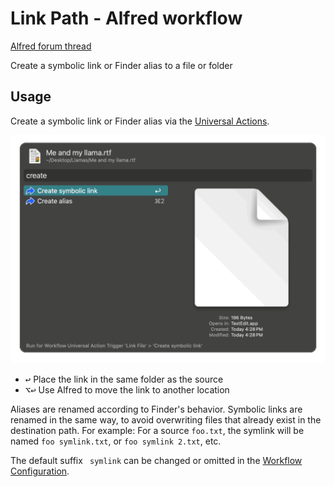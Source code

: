 # Link Path - Alfred workflow

[Alfred forum thread](https://www.alfredforum.com/topic/23192-link-path-make-a-finder-alias-or-symbolic-link/)

Create a symbolic link or Finder alias to a file or folder

## Usage

Create a symbolic link or Finder alias via the [Universal Actions](https://www.alfredapp.com/help/features/universal-actions/).

![screenshot of Link Path universal actions](src/screenshots/universal-action.png)

- <kbd>↩︎</kbd> Place the link in the same folder as the source
- <kbd>⌥</kbd><kbd>↩︎</kbd> Use Alfred to move the link to another location

Aliases are renamed according to Finder's behavior. Symbolic links are renamed in the same way, to avoid overwriting files that already exist in the destination path. For example: For a source `foo.txt`, the symlink will be named `foo symlink.txt`, or `foo symlink 2.txt`, etc.

The default suffix ` symlink` can be changed or omitted in the [Workflow Configuration](https://www.alfredapp.com/help/workflows/user-configuration/).
